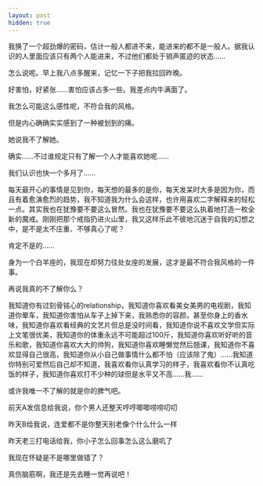 ```yaml
---
layout: post
hidden: true
---
```

我换了一个超劲爆的密码，估计一般人都进不来，能进来的都不是一般人。据我认识的人里面应该只有两个人能进来，不过他们都处于销声匿迹的状态……
  
怎么说呢。早上我八点多醒来，记忆一下子把我拉回昨晚。
  
好害怕，好紧张……害怕应该占多一些。我差点内牛满面了。
  
我怎么可能这么感性呢，不符合我的风格。
  
但是内心确确实实感到了一种被划到的痛。
  
她说我不了解她。
  
确实……不过谁规定只有了解一个人才能喜欢她呢……
  
我们认识也快一个多月了……
  
每天最开心的事情是见到你，每天想的最多的是你，每天发呆时大多是因为你，而且有着愈演愈烈的趋势，我不知道我为什么会这样，也许用喜欢二字解释来的轻松一点。其实我也在犹豫要不要这么冒然。我也在犹豫要不要这么执着地打造一枚全新的魔戒。刚刚把那个戒指扔进火山里，我又这样乐此不彼地沉迷于自我的幻想之中，是不是太不庄重、不够真心了呢？
  
肯定不是的……
  
身为一个白羊座的，我现在却努力往处女座的发展，这才是最不符合我风格的一件事。
  
再说我真的不了解你么？
  
我知道你有过刻骨铭心的relationship，我知道你喜欢看美女美男的电视剧，我知道你晕车，我知道你害怕从车子上掉下来，我熟悉你的容颜，甚至你身上的香水味，我知道你喜欢看经典的文艺片但总是没时间看，我知道你说不喜欢文学但实际上文笔很优美，我知道你的体重永远不可能超过100斤，我知道你喜欢听好听的音乐和歌，我知道你喜欢大大的帅狗，我知道你喜欢睡懒觉然后翘课，我知道你不喜欢显得自己很高，我知道你从小自己做事情什么都不怕（应该除了鬼）……我知道你特别可爱然后自己却不知道，我喜欢看你认真学习的样子，我喜欢看你不认真吃饭的样子，我知道你喜欢打不少种的球但是水平又不高……我……
  
或许我唯一不了解的就是你的脾气吧。

前天A发信息给我说，你个男人还整天哼哼唧唧唠唠叨叨
  
昨天B给我说，连爱都不是你整天别老像个什么什么一样
  
昨天老三打电话给我，你小子怎么回事怎么这么磨叽了
  
我现在怀疑是不是哪里做错了？
  
真伤脑筋啊，我还是先去睡一觉再说吧！